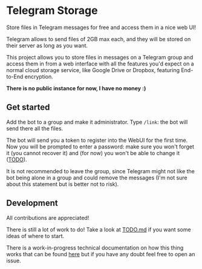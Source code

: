 # Telegram Storage

Store files in Telegram messages for free and access them in a nice web UI!

Telegram allows to send files of 2GB max each, and they will be stored on their server as long as you want.

This project allows you to store files in messages on a Telegram group and
access them in from a web interface with all the features you'd expect on a normal cloud storage service, like Google Drive or Dropbox, featuring End-to-End encryption.

**There is no public instance for now, I have no money :)**

## Get started

Add the bot to a group and make it administrator. Type `/link`: the bot will send there all the files.

The bot will send you a token to register into the WebUI for the first time.
Now you will be prompted to enter a password:
make sure you won't forget it (you cannot recover it) and
(for now) you won't be able to change it ([TODO](docs/TODO.md)).

It is not recommended to leave the group,
since Telegram might not like the bot being alone in a group and could remove the messages
(I'm not sure about this statement but is better not to risk).

## Development

All contributions are appreciated!

There is still a lot of work to do! Take a look at [TODO.md](docs/TODO.md) if you want some ideas of where to start.

There is a work-in-progress technical documentation on how this thing works that can be found [here](docs/README.md) but if you have any doubt feel free to open an issue.
